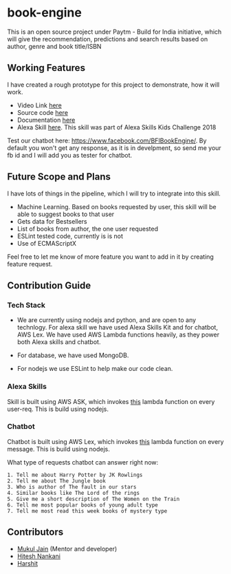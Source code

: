 # book-engine
This is an open source project under Paytm - Build for India initiative, which will give the recommendation, predictions and search results based on author, genre and book title/ISBN

## Working Features

I have created a rough prototype for this project to demonstrate, how it will work. 
- Video Link [here](https://www.youtube.com/watch?v=SSisLp8Z_Ag)
- Source code [here](https://github.com/PaytmBuildForIndia/book-engine/tree/master/kids-classic-books-alexa-skill)
- Documentation [here](https://github.com/PaytmBuildForIndia/book-engine/blob/master/kids-classic-books-alexa-skill/README.md)
- Alexa Skill [here](https://www.amazon.com/dp/B078TLNT39/). This skill was part of Alexa Skills Kids Challenge 2018

Test our chatbot here: https://www.facebook.com/BFIBookEngine/. By default you won't get any response, as it is in develpment, so send me your fb id and I will add you as tester for chatbot.

## Future Scope and Plans

I have lots of things in the pipeline, which I will try to integrate into this skill.

- Machine Learning. Based on books requested by user, this skill will be able to suggest books to that user
- Gets data for Bestsellers
- List of books from author, the one user requested
- ESLint tested code, currently is is not
- Use of ECMAScriptX

Feel free to let me know of more feature you want to add in it by creating feature request.

## Contribution Guide

### Tech Stack

- We are currently using nodejs and python, and are open to any technlogy. For alexa skill we have used Alexa Skills Kit and for chatbot, AWS Lex. We have used AWS Lambda functions heavily, as they power both Alexa skills and chatbot.

- For database, we have used MongoDB.

- For nodejs we use ESLint to help make our code clean.

### Alexa Skills

Skill is built using AWS ASK, which invokes [this](https://github.com/PaytmBuildForIndia/book-engine/tree/master/book-engine-alexa-skill) lambda function on every user-req. This is build using nodejs.

### Chatbot

Chatbot is built using AWS Lex, which invokes [this](https://github.com/PaytmBuildForIndia/book-engine/tree/master/book-engine-bot) lambda function on every message. This is build using nodejs.

What type of requests chatbot can answer right now:
```
1. Tell me about Harry Potter by JK Rowlings 
2. Tell me about The Jungle book
3. Who is author of The fault in our stars
4. Similar books like The Lord of the rings
5. Give me a short description of The Women on the Train
6. Tell me most popular books of young adult type
7. Tell me most read this week books of mystery type
```


## Contributors

- [Mukul Jain](https://www.twitter.com/mukul1904) (Mentor and developer)
- [Hitesh Nankani](https://twitter.com/hiteshn97)
- [Harshit](https://twitter.com/hmharshitharsh)
